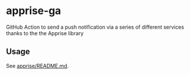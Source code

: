 # apprise-ga

GitHub Action to send a push notification via a series of different services thanks to the the Apprise library

## Usage

See [apprise/README.md](apprise/README.md).
